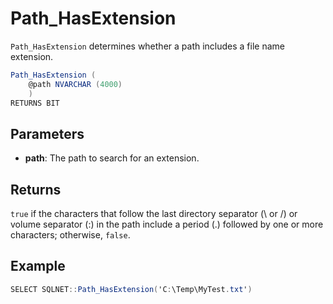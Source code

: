 # Path_HasExtension

`Path_HasExtension` determines whether a path includes a file name extension.

```csharp
Path_HasExtension (
	@path NVARCHAR (4000)
	)
RETURNS BIT
```

## Parameters

  - **path**: The path to search for an extension.

## Returns

`true` if the characters that follow the last directory separator (\\ or /) or volume separator (:) in the path include a period (.) followed by one or more characters; otherwise, `false`.

## Example

```csharp
SELECT SQLNET::Path_HasExtension('C:\Temp\MyTest.txt')
```
